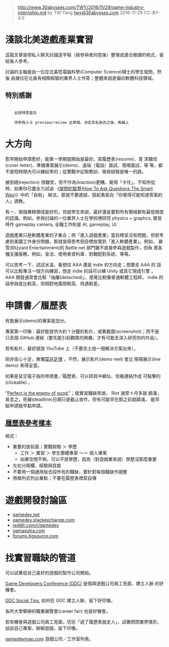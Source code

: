 ﻿> http://www.30abysses.com/TWY/2016/11/29/game-industry-internship.md
> by TW Yang <twy@30abysses.com> 2016-11-29 CC-BY-4.0

# 淺談北美遊戲產業實習

這篇文章是把私人聊天討論逐字稿（經參與者同意後）整理成適合閱讀的格式，留
給後人參考。

討論的主軸是由一位在北美唸電腦科學(Computer Science)碩士的學生發問，然後
由幾位在北美有相關經驗的業界人士作答；整體來說是偏向軟體科技領域。


##  特別感謝

```

    此段特意留白

    待參與人士 preview/review 此草稿、決定具名與否之後，再補上

```



# 大方向

愈早開始申請愈好，能第一學期就開始是最好。寫履歷表(resume)、寫
求職信(cover letter)、準備專案展示(demo)、遠端（電話）面試、現場面試、等
等，都不是短時間內可以練起來的；從實戰中記取教訓、吸收經驗是唯一的路。

被拒絕(rejection) 很難受，但不作為(inaction)更糟。覺得「卡住」，不知所從
時，如果你已盡全力試過
《[提問的智慧][1]([How To Ask Questions The Smart Way][2])》中的「自助」
辦法，那就不要遲疑，鼓起勇氣向「你覺得可能知道答案的人」請教。

[1]: https://zh.wikipedia.org/zh-tw/%E6%8F%90%E5%95%8F%E7%9A%84%E6%99%BA%E6%85%A7
[2]: http://www.catb.org/~esr/faqs/smart-questions.html

有一、兩個專精領域是好的，但就學生來說，最好還是要對所有領域都有最低限度
的認識。例如，參與討論的一位業界人士在學校裡研究 physics + graphcs, 實習
時作 gameplay camera, 全職工作則是 AI, gameplay, UI.

遊戲產業只是軟體產業的子集合；把「進入遊戲產業」當目標並沒有問題，但若考
慮到美國工作身份問題，那就值得思考把目標放寬到「進入軟體產業」。例如，
暴雪(Blizzard Entertainment)的 Battle.net 部門雖不直接參與遊戲製作，但負
責各種支援服務，例如，金流、使用者資料庫、對戰配對系統、等等。

可以思考一下、試試水溫，看想往 AAA  還是 indie  的方向走；想要走 AAA  的
話可以比較專注一個方向練習，想走 indie  的話可以練 Unity  或其它現成引擎
。 AAA  開發通常會比較「抽離(detached)」，感覺比較像普通軟體工程師，
indie 的話參與度比較高，但相對地風險較高、待遇較差。



# 申請書／履歷表

有能展示(demo)的專案是加分。

專案第一印像：最好能提供大約 1  分鐘的影片，或著截圖(screenshot)；而不是
只丟個 GitHub 連結（要先能引起觀眾的興趣，才有可能去深入研究你的作品）。

若有影片，最好就放 YouTube  上（不要去土炮一個解決方案出來）。

除非信心十足，無懼[莫非定律][3] ，不然，展示影片(demo reel) 會比
現場展示(live demo) 來得妥當。

[3]: https://zh.wikipedia.org/zh-tw/%E6%91%A9%E8%8F%B2%E5%AE%9A%E7%90%86

如果是呈交電子版的申請書／履歷表，可以把其中網址、信箱連結作成
可點擊的(clickable) 。

"[Perfect is the enemy of good.][4]"；就實習職缺來說， Riot 通常十月多就
額滿，易言之，死線(deadline)日期只是截止收件，但有可能早在那之前就額滿，
能早點申請就早點申請。

[4]: https://en.wikipedia.org/wiki/Perfect_is_the_enemy_of_good


##  [履歷表參考樣本][13]

格式：

* 重要的放前面；實戰經驗 ＞ 學歷
  * 工作 ＞ 實習 ＞ 學生團體專案 ～＝ 個人專案
  * 如果空間不夠，可以不放學歷，因為（對遊戲業來說）學歷沒那麼重要
* 左右分兩欄，經驗與技能
* 不要用一個通用版去投所有的職缺，要針對每個職缺作調整
* 用條列式列出重點；不要在履歷表裡寫自傳

[13]: http://allenchou.net/resume/



# 遊戲開發討論區

* [gamedev.net][5]
* [gamedev.stackexchange.com][6]
* [reddit.com/r/gamedev][7]
* [gamasutra.com][8]
* [forums.tigsource.com][9]

[5]: http://www.gamedev.net/
[6]: http://gamedev.stackexchange.com/
[7]: https://www.reddit.com/r/gamedev/
[8]: http://www.gamasutra.com/
[9]: https://forums.tigsource.com/



# 找實習職缺的管道

可以試著從自己喜好的遊戲的製作公司開始。

[Game Developers Conference (GDC)][10]  是個與遊戲公司員工見面、建立人脈
的好機會。

[10]: https://en.wikipedia.org/wiki/Game_Developers_Conference

[GDC Social Tips][11],  如何在 GDC  建立人脈、留下好印像。

[11]: http://allenchou.net/2015/01/gdc-social-tips/

各所大學舉辦的職業展覽會(career fair) 也是好機會。

若有機會與遊戲公司員工見面，切忌「遞了履歷表就走人」，試著問問業界情形、
談談自己專案、聊聊遊戲，留下印像。

[gamedevmap.com][12]  遊戲公司／工作室列表。

[12]: https://www.gamedevmap.com/
